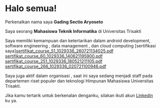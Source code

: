# Halo semua! 

Perkenalkan nama saya **Gading Sectio Aryoseto**

Saya seorang **Mahasiswa Teknik Informatika** di Universitas Trisakti

Saya memiliki kemampuan dan ketertarikan dalam android development, software engineering , data management , dan cloud computing [sertifikasi saya][sertifikat_course_51_1029336_260721134025.pdf](https://github.com/masgading/masgading/files/7036062/sertifikat_course_51_1029336_260721134025.pdf)
[sertifikat_course_60_1029336_140621195900.pdf](https://github.com/masgading/masgading/files/7036068/sertifikat_course_60_1029336_140621195900.pdf)
[sertifikat_course_251_1029336_180521211105.pdf](https://github.com/masgading/masgading/files/7036069/sertifikat_course_251_1029336_180521211105.pdf)
[sertifikat_course_266_1029336_020721100946.pdf](https://github.com/masgading/masgading/files/7036072/sertifikat_course_266_1029336_020721100946.pdf)


Saya juga aktif dalam organisasi , saat ini saya sedang menjadi staff pada departemen riset populer dan teknologi Himpunan Mahasiswa Universitas Trisakti.

Jika kamu tertarik untuk berkenalan denganku, silakan ikuti akun [Linkedin](https://www.linkedin.com/in/gading-sectio-aryoseto-70a760216/) ku ya.
